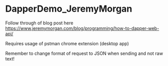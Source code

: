 # DapperDemo_JeremyMorgan

Follow through of blog post here https://www.jeremymorgan.com/blog/programming/how-to-dapper-web-api/

Requires usage of pstman chrome extension (desktop app)

Remember to change format of request to JSON when sending and not raw text!
